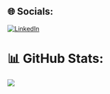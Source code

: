 


## 🌐 Socials:
[![LinkedIn](https://img.shields.io/badge/LinkedIn-%230077B5.svg?logo=linkedin&logoColor=white)](https://linkedin.com/in/https://www.linkedin.com/in/sapiandante-mark/) 

# 📊 GitHub Stats:
![](https://github-readme-stats.vercel.app/api/top-langs/?username=makooiii&theme=dark&hide_border=true&include_all_commits=false&count_private=false&layout=compact)

